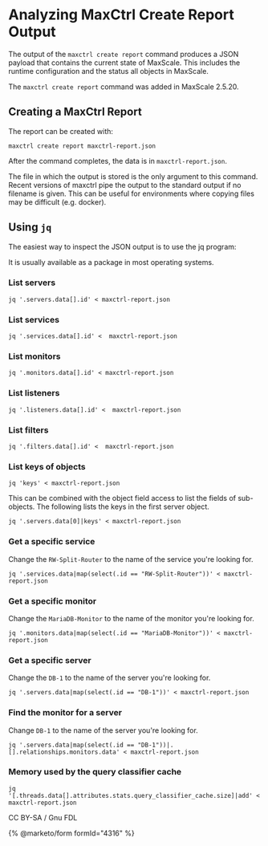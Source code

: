 
# Analyzing MaxCtrl Create Report Output

The output of the `maxctrl create report` command produces a JSON payload that contains the current state of MaxScale. This includes the runtime configuration and the status all objects in MaxScale.


The `maxctrl create report` command was added in MaxScale 2.5.20.


## Creating a MaxCtrl Report


The report can be created with:


```
maxctrl create report maxctrl-report.json
```

After the command completes, the data is in `maxctrl-report.json`.


The file in which the output is stored is the only argument to this command. Recent versions of maxctrl pipe the output to the standard output if no filename is given. This can be useful for environments where copying files may be difficult (e.g. docker).


## Using `jq`


The easiest way to inspect the JSON output is to use the jq program: [](https://jqlang.github.io/jq/)


It is usually available as a package in most operating systems.


### List servers


```
jq '.servers.data[].id' < maxctrl-report.json
```

### List services


```
jq '.services.data[].id' <  maxctrl-report.json
```

### List monitors


```
jq '.monitors.data[].id' < maxctrl-report.json
```

### List listeners


```
jq '.listeners.data[].id' <  maxctrl-report.json
```

### List filters


```
jq '.filters.data[].id' <  maxctrl-report.json
```

### List keys of objects


```
jq 'keys' < maxctrl-report.json
```

This can be combined with the object field access to list the fields of sub-objects. The following lists the keys in the first server object.


```
jq '.servers.data[0]|keys' < maxctrl-report.json
```

### Get a specific service


Change the `RW-Split-Router` to the name of the service you're looking for.


```
jq '.services.data|map(select(.id == "RW-Split-Router"))' < maxctrl-report.json
```

### Get a specific monitor


Change the `MariaDB-Monitor` to the name of the monitor you're looking for.


```
jq '.monitors.data|map(select(.id == "MariaDB-Monitor"))' < maxctrl-report.json
```

### Get a specific server


Change the `DB-1` to the name of the server you're looking for.


```
jq '.servers.data|map(select(.id == "DB-1"))' < maxctrl-report.json
```

### Find the monitor for a server


Change `DB-1` to the name of the server you're looking for.


```
jq '.servers.data|map(select(.id == "DB-1"))|.[].relationships.monitors.data' < maxctrl-report.json
```

### Memory used by the query classifier cache


```
jq '[.threads.data[].attributes.stats.query_classifier_cache.size]|add' < maxctrl-report.json
```


CC BY-SA / Gnu FDL


{% @marketo/form formId="4316" %}
